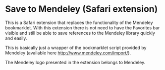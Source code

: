 # Save to Mendeley (Safari extension)

This is a Safari extension that replaces the functionality of the Mendeley bookmarklet. With this extension there is not need to have the Favorites bar visible and still be able to save references to the Mendeley library quickly and easily.

This is basically just a wrapper of the bookmarklet script provided by Mendeley (available here http://www.mendeley.com/import/).

The Mendeley logo presented in the extension belongs to Mendeley.